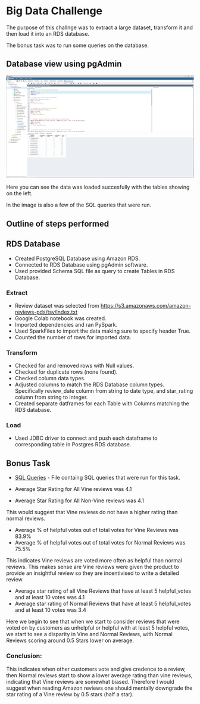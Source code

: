 # Big Data Challenge

The purpose of this challnge was to extract a large dataset, transform it and then load it into an RDS database.

The bonus task was to run some queries on the database.


## Database view using pgAdmin
![pgAdmin](data-loaded-pgadmin.png)

Here you can see the data was loaded succesfully with the tables showing on the left.

In the image is also a few of the SQL queries that were run.


## Outline of steps performed

## RDS Database
* Created PostgreSQL Database using Amazon RDS.
* Connected to RDS Database using pgAdmin software.
* Used provided Schema SQL file as query to create Tables in RDS Database.

### Extract
* Review dataset was selected from https://s3.amazonaws.com/amazon-reviews-pds/tsv/index.txt
* Google Colab notebook was created.
* Imported dependencies and ran PySpark.
* Used SparkFiles to import the data making sure to specify header True.
* Counted the number of rows for imported data.


### Transform
* Checked for and removed rows with Null values.
* Checked for duplicate rows (none found).
* Checked column data types.
* Adjusted columns to match the RDS Database column types. Specifically review_date column from string to date type, and star_rating column from string to integer.
* Created separate datframes for each Table with Columns matching the RDS database.

### Load
* Used JDBC driver to connect and push each dataframe to corresponding table in Postgres RDS database.



## Bonus Task
* [SQL Queries](/level-2/SQL-Queries.sql) - File containg SQL queries that were run for this task.

* Average Star Rating for All Vine reviews was 4.1
* Average Star Rating for All Non-Vine reviews was 4.1

This would suggest that Vine reviews do not have a higher rating than normal reviews.


* Average % of helpful votes out of total votes for Vine Reviews was 83.9%
* Average % of helpful votes out of total votes for Normal Reviews was 75.5%

This indicates Vine reviews are voted more often as helpful than normal reviews.
This makes sense are Vine reviews were given the product to provide an insightful review so they are incentivised to write a detailed review.

* Average star rating of all Vine Reviews that have at least 5 helpful_votes and at least 10 votes was 4.1
* Average star rating of Normal Reviews that have at least 5 helpful_votes and at least 10 votes was 3.4

Here we begin to see that when we start to consider reviews that were voted on by customers as unhelpful or helpful with at least 5 helpful votes, we start to see a disparity in Vine and Normal Reviews, with Normal Reviews scoring around 0.5 Stars lower on average.

### Conclusion:
This indicates when other customers vote and give credence to a review, then Normal reviews start to show a lower average rating than vine reviews, indicating that Vine reviews are somewhat biased. Therefore I would suggest when reading Amazon reviews one should mentally downgrade the star rating of a Vine review by 0.5 stars (half a star).